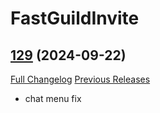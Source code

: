 # <FGI> FastGuildInvite

## [129](https://github.com/Knoot/FastGuildInvite/tree/129) (2024-09-22)
[Full Changelog](https://github.com/Knoot/FastGuildInvite/compare/128...129) [Previous Releases](https://github.com/Knoot/FastGuildInvite/releases)

- chat menu fix  
